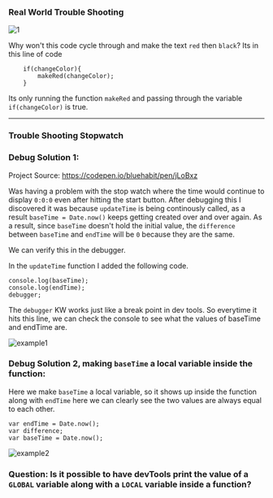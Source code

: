 ### Real World Trouble Shooting

![1](https://imgur.com/iasYhPa.png)

Why won't this code cycle through and make the text `red` then `black`? Its in this line of code 
```
	if(changeColor){
		makeRed(changeColor);
	}
```

Its only running the function `makeRed` and passing through the variable `if(changeColor)` is true.

------

### Trouble Shooting Stopwatch

### Debug Solution 1:

Project Source: https://codepen.io/bluehabit/pen/jLoBxz

Was having a problem with the stop watch where the time would continue to display `0:0:0` even after hitting the start button. After debugging this I discovered it was because `updateTime` is being continously called, as a result `baseTime = Date.now()` keeps getting created over and over again. As a result, since `baseTime` doesn't hold the initial value, the `difference` between `baseTime` and `endTime` will be `0` because they are the same.

We can verify this in the debugger.

In the `updateTime` function I added the following code.
```
console.log(baseTime);
console.log(endTime);
debugger;
```

The `debugger` KW works just like a break point in dev tools. So everytime it hits this line, we can check the console to see what the values of baseTime and endTime are.

![example1](https://imgur.com/Qn6OaU8.png)

### Debug Solution 2, making `baseTime` a local variable inside the function: 

Here we make `baseTime` a local variable, so it shows up inside the function along with `endTime` here we can clearly see the two values are always equal to each other.

```
var endTime = Date.now();
var difference;
var baseTime = Date.now();
```

![example2](https://imgur.com/1xCgJko.gif)



### Question: Is it possible to have devTools print the value of a `GLOBAL` variable along with a `LOCAL` variable inside a function? 
